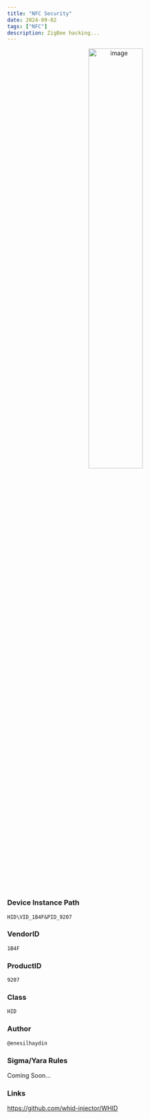 ```yaml
---
title: "NFC Security"
date: 2024-09-02
tags: ["NFC"]
description: ZigBee hacking...
---
```


<p align="center">
  <img src="/images/cactus.jpg" alt="image" width="50%" height="50%">
</p>

### Device Instance Path

```text
HID\VID_1B4F&PID_9207
```

### VendorID

```text
1B4F
```

### ProductID

```text
9207
```
### Class

```text
HID
```

### Author

```text
@enesilhaydin
```

### Sigma/Yara Rules

Coming Soon...

### Links

https://github.com/whid-injector/WHID
